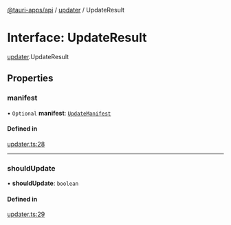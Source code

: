 [@tauri-apps/api](../README.md) / [updater](../modules/updater.md) / UpdateResult

# Interface: UpdateResult

[updater](../modules/updater.md).UpdateResult

## Properties

### manifest

• `Optional` **manifest**: [`UpdateManifest`](updater.UpdateManifest.md)

#### Defined in

[updater.ts:28](https://github.com/tauri-apps/tauri/blob/c8667f9/tooling/api/src/updater.ts#L28)

___

### shouldUpdate

• **shouldUpdate**: `boolean`

#### Defined in

[updater.ts:29](https://github.com/tauri-apps/tauri/blob/c8667f9/tooling/api/src/updater.ts#L29)
